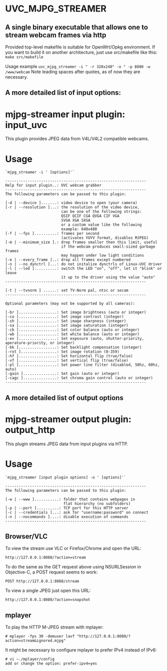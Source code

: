 
# UVC_MJPG_STREAMER

## A single binary executable that allows one to stream webcam frames via http

Provided top-level makefile is suitable for OpenWrt/Opkg environment.
If you want to build it on another architecture, just use src/makefile like this:
`make src/makefile`

Usage example `uvc_mjpg_streamer -i " -r 320x240" -o " -p 8080 -w /www/webcam`
Note leading spaces after quotes, as of now they are necessary.

## A more detailed list of input options:

mjpg-streamer input plugin: input_uvc
=====================================

This plugin provides JPEG data from V4L/V4L2 compatible webcams.

Usage
=====

    `mjpg_streamer -i ' [options]'`
    
```
---------------------------------------------------------------
Help for input plugin..: UVC webcam grabber
---------------------------------------------------------------
The following parameters can be passed to this plugin:

[-d | --device ].......: video device to open (your camera)
[-r | --resolution ]...: the resolution of the video device,
                         can be one of the following strings:
                         QSIF QCIF CGA QVGA CIF VGA 
                         SVGA XGA SXGA 
                         or a custom value like the following
                         example: 640x480
[-f | --fps ]..........: frames per second
                         (activates YUYV format, disables MJPEG)
[-m | --minimum_size ].: drop frames smaller then this limit, useful
                         if the webcam produces small-sized garbage frames
                         may happen under low light conditions
[-e | --every_frame ]..: drop all frames except numbered
[-n | --no_dynctrl ]...: do not initalize dynctrls of Linux-UVC driver
[-l | --led ]..........: switch the LED "on", "off", let it "blink" or leave
                         it up to the driver using the value "auto"
---------------------------------------------------------------

[-t | --tvnorm ] ......: set TV-Norm pal, ntsc or secam
---------------------------------------------------------------

Optional parameters (may not be supported by all cameras):

[-br ].................: Set image brightness (auto or integer)
[-co ].................: Set image contrast (integer)
[-sh ].................: Set image sharpness (integer)
[-sa ].................: Set image saturation (integer)
[-cb ].................: Set color balance (auto or integer)
[-wb ].................: Set white balance (auto or integer)
[-ex ].................: Set exposure (auto, shutter-priority, aperature-priority, or integer)
[-bk ].................: Set backlight compensation (integer)
[-rot ]................: Set image rotation (0-359)
[-hf ].................: Set horizontal flip (true/false)
[-vf ].................: Set vertical flip (true/false)
[-pl ].................: Set power line filter (disabled, 50hz, 60hz, auto)
[-gain ]...............: Set gain (auto or integer)
[-cagc ]...............: Set chroma gain control (auto or integer)
---------------------------------------------------------------
```

## A more detailed list of output options

mjpg-streamer output plugin: output_http
========================================

This plugin streams JPEG data from input plugins via HTTP.

Usage
=====

    `mjpg_streamer [input plugin options] -o ' [options]'`

```
---------------------------------------------------------------
The following parameters can be passed to this plugin:

[-w | --www ]...........: folder that contains webpages in 
                          flat hierarchy (no subfolders)
[-p | --port ]..........: TCP port for this HTTP server
[-c | --credentials ]...: ask for "username:password" on connect
[-n | --nocommands ]....: disable execution of commands
---------------------------------------------------------------
```

Browser/VLC
-----------

To view the stream use VLC or Firefox/Chrome and open the URL:

    http://127.0.0.1:8080/?action=stream

To do the same as the GET request above using NSURLSession in Objective-C, a POST request seems to work: 

    POST http://127.0.0.1:8080/stream 

To view a single JPEG just open this URL:

    http://127.0.0.1:8080/?action=snapshot

mplayer
-------

To play the HTTP M-JPEG stream with mplayer:

    # mplayer -fps 30 -demuxer lavf "http://127.0.0.1:8080/?action=stream&ignored.mjpg"

It might be necessary to configure mplayer to prefer IPv4 instead of IPv6:

    # vi ~./mplayer/config
    add or change the option: prefer-ipv4=yes

